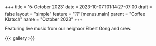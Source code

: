 +++
title = '☕ October 2023'
date = 2023-10-07T01:14:27-07:00
draft = false
layout = "simple"
feature = "*11*"
[menus.main]
    parent = "Coffee Klatsch"
    name = "October 2023"
+++

Featuring live music from our neighbor Elbert Gong and crew.

{{< gallery >}}
